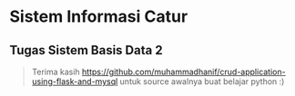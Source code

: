 
# Sistem Informasi Catur
## Tugas Sistem Basis Data 2
> Terima kasih https://github.com/muhammadhanif/crud-application-using-flask-and-mysql untuk source awalnya buat belajar python :)
